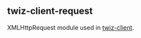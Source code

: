 ## twiz-client-request
XMLHttpRequest module used in [twiz-client](https://github.com/gits2501/twiz-client).

